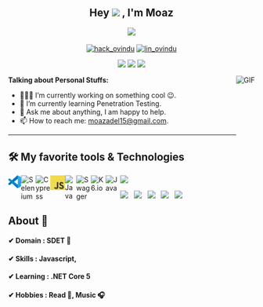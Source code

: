 

<h2 align="center">Hey <img src="https://media.giphy.com/media/hvRJCLFzcasrR4ia7z/giphy.gif" width="25px"> , I'm Moaz</h2>

<!-- Typing SVG by DenverCoder1 - https://github.com/DenverCoder1/readme-typing-svg -->
<p align="center">
<a href="https://github.com/DenverCoder1/readme-typing-svg"><img src="https://readme-typing-svg.herokuapp.com/?lines=Software Development%20Engineer%20in%20Test%20;4%2B%20years%20experience;Always%20learning%20new%20things&font=Fira%20Code&center=true&width=440&height=45&color=f75c7e&vCenter=true&size=22"></a>
</p>

<p align="center">
<a href="https://www.hackerrank.com/moazadel15" target="blank"><img align="center" src="https://cdn.worldvectorlogo.com/logos/hackerrank.svg" alt="hack_ovindu" height="30" width="40" /></a>
<a href="https://www.linkedin.com/in/moaz-moharam/" target="blank"><img align="center" src="https://image.flaticon.com/icons/png/128/174/174857.png" alt="lin_ovindu" height="30" width="40" /></a>  
</p>
</p>


 <p align="center">
<img src="https://img.shields.io/badge/Age-27-blue" />
  <img src="https://img.shields.io/badge/Focus-Software%20Testing-brightgreen" />
  <img src="https://img.shields.io/badge/Lives-%20Egypt-success" />
</p><img align="right" height="150rem" alt="GIF" src="https://media4.giphy.com/media/RbDKaczqWovIugyJmW/200w.webp?cid=ecf05e47yrznhyd4w1cnwbe3hlilpmls3c0mrsymhdzmzp5z&rid=200w.webp" />

**Talking about Personal Stuffs:**

- 👨🏽‍💻  I’m currently working on something cool :wink:.
- 🌱  I’m currently learning Penetration Testing. 
- 💬  Ask me about anything, I am happy to help.
- 📫  How to reach me: moazadel15@gmail.com.

***

## 🛠️ My favorite tools & Technologies
<p> &nbsp;
<img align="left" alt="Visual Studio Code" width="26px" src="https://raw.githubusercontent.com/github/explore/80688e429a7d4ef2fca1e82350fe8e3517d3494d/topics/visual-studio-code/visual-studio-code.png" />
&nbsp;
<img align="left" alt="Selenium" width="30px" src="https://upload.wikimedia.org/wikipedia/commons/d/d5/Selenium_Logo.png" />
&nbsp;
<img align="left" alt="Cypress" width="30px" src="https://encrypted-tbn0.gstatic.com/images?q=tbn:ANd9GcRZ6-sVRAfV0OykU9ufMJDTorjj9NBBLAgSy3bkiBhVeR5IwoZmifWq5T1hJF32AflHgIM&usqp=CAU" />
&nbsp;
<img align="left" alt="JavaScript" width="30px" src="https://raw.githubusercontent.com/github/explore/80688e429a7d4ef2fca1e82350fe8e3517d3494d/topics/javascript/javascript.png" /> 
&nbsp;
<img align="left" alt="Java" width="23px" src="https://seeklogo.com/images/J/java-logo-7F8B35BAB3-seeklogo.com.png" />
&nbsp;
<img align="left" alt="Swagger" width="30px" src="https://1.bp.blogspot.com/-Ar8WR3ySYG8/WAuTyMYRNcI/AAAAAAAAO9M/PJOWp3Z8iGUly911EjMP0JjLgfi3EaiLwCLcB/s400/REST%2BAPI.png" />
&nbsp;
<img align="left" alt="K6.io" width="30px" src="https://encrypted-tbn0.gstatic.com/images?q=tbn:ANd9GcQQG-1y7V54e405_YqQWYm3WHlKpETgh__p43lA0bzGbpvW7Gne5-icIF5CezIs18bwLuc&usqp=CAU" />
&nbsp;
<img align="left" alt="Java" width="30px" src="https://encrypted-tbn0.gstatic.com/images?q=tbn:ANd9GcTWOjaPhJPg8yNJv_ICdpX2-g1OmsOuJjP468gZs__2yJN6I33hdynvHIbMmKjl6zl-dHQ&usqp=CAU"/>
&nbsp;
<img align="left" src="https://cdn.iconscout.com/icon/free/png-256/gatling-1-1175169.png" width="30px"/>


<img src="https://img.shields.io/badge/TypeScript%20-%23F7DF1E.svg?&style=for-the-badge&color=3178C6" />&nbsp;&nbsp;
<img src="https://img.shields.io/badge/Git%20-%23F7DF1E.svg?&style=for-the-badge&color=000" />&nbsp;&nbsp;
<img src="https://img.shields.io/badge/GitHub%20-%23F7DF1E.svg?&style=for-the-badge&color=000" />&nbsp;&nbsp;
<img src="https://img.shields.io/badge/Docker%20-%23F7DF1E.svg?&style=for-the-badge&color=2496ED" />&nbsp;&nbsp;
<img src="https://img.shields.io/badge/JavaScript%20-%23F7DF1E.svg?&style=for-the-badge&color=F7DF1E" />&nbsp;&nbsp;

## About 📌

#### ✔  **Domain :** SDET  🤖
#### ✔  **Skills :** Javascript, 
#### ✔  **Learning :** .NET Core 5
#### ✔  **Hobbies :**  Read 📕, Music 🎧

